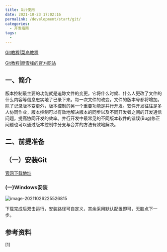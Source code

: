 ```yaml
---
title: Git使用
date: 2021-10-23 17:02:16
permalink: /development/start/git/
categories:
  - 开发指南
tags:
  - 
---
```



[Git教程|菜鸟教程](https://www.runoob.com/git/git-tutorial.html)

[Git教程|廖雪峰的官方网站](https://www.liaoxuefeng.com/wiki/896043488029600)

## 一、简介

版本控制最主要的功能就是追踪文件的变更。它将什么时候、什么人更改了文件的什么内容等信息忠实地了已录下来。每一次文件的改变，文件的版本号都将增加。除了记录版本变更外，版本控制的另一个重要功能是并行开发。软件开发往往是多人协同作业，版本控制可以有效地解决版本的同步以及不同开发者之间的开发通信问题，提高协同开发的效率。并行开发中最常见的不同版本软件的错误(Bug)修正问题也可以通过版本控制中分支与合并的方法有效地解决。

## 二、前提准备



## （一）安装Git





[官网下载地址](https://git-scm.com/downloads)

### (一)Windows安装



![image-20211026225526815](https://cos.npucraft.com/vuepress-npucraft/img/docs/202110262255869-download.png)

下载完成后双击运行，安装路径可自定义，其余采用默认配置即可，无脑点下一步。



## 参考资料

[1]

